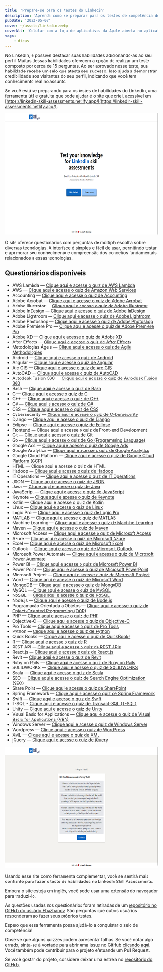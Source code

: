 ```yaml
---
title: 'Prepare-se para os testes do Linkedin'
description: 'Aprenda como se preparar para os testes de competência do Linkedin e aumente suas chances de sucesso em processos seletivos.'
pubDate: '2023-05-07'
cover: ~/assets/linkedin.webp
coverAlt: 'Celular com a loja de aplicativos da Apple aberta no aplicativo do Linkedin'
tags: 
    - dicas
---
```


No LinkedIn, é possível destacar suas habilidades adicionando-as ao seu perfil. Muitas dessas habilidades oferecem a opção de realizar um teste composto por cerca de 15 perguntas. Ao ser aprovado nesse teste, sua habilidade recebe um selo que atesta seu sucesso. Isso ajuda a demonstrar credibilidade aos visitantes do seu perfil, indicando que você tem conhecimento real no assunto.

Se você está se preparando para os testes de habilidades do LinkedIn, uma ferramenta útil e gratuita que pode ajudar é o site que criei, acessível em [https://linkedin-skill-assessments.netlify.app/](https://linkedin-skill-assessments.netlify.app/).

<img src="https://raw.githubusercontent.com/josafamarengo/skill-assessments/main/src/assets/img/screenshots/home.png" width="600" height="400" alt="Página inicial do projeto"/>

O site oferece questionários com perguntas de múltipla escolha sobre diversas tecnologias. A interface é simples e fácil de usar, permitindo testar e aprimorar seu conhecimento e compreensão dos conceitos fundamentais relacionados a essas tecnologias.

## Questionários disponíveis

- AWS Lambda — [Clique aqui e acesse o quiz de AWS Lambda](https://linkedin-skill-assessments.netlify.app/quiz/AWS%20Lambda)
- AWS — [Clique aqui e acesse o quiz de Amazon Web Services](https://linkedin-skill-assessments.netlify.app/quiz/Amazon%20Web%20Services (AWS))
- Accounting — [Clique aqui e acesse o quiz de Accounting](https://linkedin-skill-assessments.netlify.app/quiz/Accounting)
- Adobe Acrobat — [Clique aqui e acesse o quiz de Adobe Acrobat](https://linkedin-skill-assessments.netlify.app/quiz/Adobe%20Acrobat)
- Adobe Illustrator — [Clique aqui e acesse o quiz de Adobe Illustrator](https://linkedin-skill-assessments.netlify.app/quiz/Adobe%20Illustrator)
- Adobe InDesign — [Clique aqui e acesse o quiz de Adobe InDesign](https://linkedin-skill-assessments.netlify.app/quiz/Adobe%20InDesign)
- Adobe Lightroom — [Clique aqui e acesse o quiz de Adobe Lightroom](https://linkedin-skill-assessments.netlify.app/quiz/Adobe%20Lightroom)
- Adobe Photoshop — [Clique aqui e acesse o quiz de Adobe Photoshop](https://linkedin-skill-assessments.netlify.app/quiz/Adobe%20Photoshop)
- Adobe Premiere Pro — [Clique aqui e acesse o quiz de Adobe Premiere Pro](https://linkedin-skill-assessments.netlify.app/quiz/Adobe%20Premiere%20Pro)
- Adobe XD — [Clique aqui e acesse o quiz de Adobe XD](https://linkedin-skill-assessments.netlify.app/quiz/Adobe%20XD)
- After Effects — [Clique aqui e acesse o quiz de After Effects](https://linkedin-skill-assessments.netlify.app/quiz/After%20Effects)
- Metodologias Ágeis — [Clique aqui e acesse o quiz de Agile Methodologies](https://linkedin-skill-assessments.netlify.app/quiz/Agile%20Methodologies)
- Android — [Clique aqui e acesse o quiz de Android](https://linkedin-skill-assessments.netlify.app/quiz/Android)
- Angular — [Clique aqui e acesse o quiz de Angular](https://linkedin-skill-assessments.netlify.app/quiz/Angular)
- Arc GIS — [Clique aqui e acesse o quiz de Arc GIS](https://linkedin-skill-assessments.netlify.app/quiz/Arc%20GIS)
- AutoCAD — [Clique aqui e acesse o quiz de AutoCAD](https://linkedin-skill-assessments.netlify.app/quiz/AutoCAD)
- Autodesk Fusion 360 — [Clique aqui e acesse o quiz de Autodesk Fusion 360](https://linkedin-skill-assessments.netlify.app/quiz/Autodesk%20Fusion%20360)
- Bash — [Clique aqui e acesse o quiz de Bash](https://linkedin-skill-assessments.netlify.app/quiz/Bash)
- C — [Clique aqui e acesse o quiz de C](https://linkedin-skill-assessments.netlify.app/quiz/C%20(Programming%20Language))
- C++ — [Clique aqui e acesse o quiz de C++](https://linkedin-skill-assessments.netlify.app/quiz/C++)
- C# — [Clique aqui e acesse o quiz de C#](https://linkedin-skill-assessments.netlify.app/quiz/C)
- CSS — [Clique aqui e acesse o quiz de CSS](https://linkedin-skill-assessments.netlify.app/quiz/CSS)
- Cybersecurity — [Clique aqui e acesse o quiz de Cybersecurity](https://linkedin-skill-assessments.netlify.app/quiz/Cybersecurity%20Assessment)
- Django — [Clique aqui e acesse o quiz de Django](https://linkedin-skill-assessments.netlify.app/quiz/Django)
- Eclipse — [Clique aqui e acesse o quiz de Eclipse](https://linkedin-skill-assessments.netlify.app/quiz/Eclipse)
- Frontend — [Clique aqui e acesse o quiz de Front-end Development](https://linkedin-skill-assessments.netlify.app/quiz/Front-end%20Development)
- Git — [Clique aqui e acesse o quiz de Git](https://linkedin-skill-assessments.netlify.app/quiz/Git)
- Go — [Clique aqui e acesse o quiz de Go (Programming Language)](https://linkedin-skill-assessments.netlify.app/quiz/Go%20(Programming%20Language))
- Google Ads — [Clique aqui e acesse o quiz de Google Ads](https://linkedin-skill-assessments.netlify.app/quiz/Google%20Ads)
- Google Analytics — [Clique aqui e acesse o quiz de Google Analytics](https://linkedin-skill-assessments.netlify.app/quiz/Google%20Analytics)
- Google Cloud Platform — [Clique aqui e acesse o quiz de Google Cloud Platform (GCP)](https://linkedin-skill-assessments.netlify.app/quiz/Google%20Cloud%20Platform%20(GCP))
- HTML — [Clique aqui e acesse o quiz de HTML](https://linkedin-skill-assessments.netlify.app/quiz/HTML)
- Hadoop — [Clique aqui e acesse o quiz de Hadoop](https://linkedin-skill-assessments.netlify.app/quiz/Hadoop)
- IT Operations — [Clique aqui e acesse o quiz de IT Operations](https://linkedin-skill-assessments.netlify.app/quiz/IT%20Operations)
- JSON — [Clique aqui e acesse o quiz de JSON](https://linkedin-skill-assessments.netlify.app/quiz/JSON)
- Java — [Clique aqui e acesse o quiz de Java](https://linkedin-skill-assessments.netlify.app/quiz/Java)
- JavaScript — [Clique aqui e acesse o quiz de JavaScript](https://linkedin-skill-assessments.netlify.app/quiz/JavaScript)
- Keynote — [Clique aqui e acesse o quiz de Keynote](https://linkedin-skill-assessments.netlify.app/quiz/Keynote)
- Kotlin — [Clique aqui e acesse o quiz de Kotlin](https://linkedin-skill-assessments.netlify.app/quiz/Kotlin)
- Linux — [Clique aqui e acesse o quiz de Linux](https://linkedin-skill-assessments.netlify.app/quiz/Linux)
- Logic Pro — [Clique aqui e acesse o quiz de Logic Pro](https://linkedin-skill-assessments.netlify.app/quiz/Logic%20Pro)
- MATLAB — [Clique aqui e acesse o quiz de MATLAB](https://linkedin-skill-assessments.netlify.app/quiz/MATLAB)
- Machine Learning — [Clique aqui e acesse o quiz de Machine Learning](https://linkedin-skill-assessments.netlify.app/quiz/Machine%20Learning)
- Maven — [Clique aqui e acesse o quiz de Maven](https://linkedin-skill-assessments.netlify.app/quiz/Maven)
- Microsoft Access — [Clique aqui e acesse o quiz de Microsoft Access](https://linkedin-skill-assessments.netlify.app/quiz/Microsoft%20Access%20Assessment)
- Azure — [Clique aqui e acesse o quiz de Microsoft Azure](https://linkedin-skill-assessments.netlify.app/quiz/Microsoft%20Azure)
- Excel — [Clique aqui e acesse o quiz de Microsoft Excel](https://linkedin-skill-assessments.netlify.app/quiz/Microsoft%20Excel)
- Outlook — [Clique aqui e acesse o quiz de Microsoft Outlook](https://linkedin-skill-assessments.netlify.app/quiz/Microsoft%20Outlook)
- Microsoft Power Automate — [Clique aqui e acesse o quiz de Microsoft Power Automate](https://linkedin-skill-assessments.netlify.app/quiz/Microsoft%20Power%20Automate)
- Power BI — [Clique aqui e acesse o quiz de Microsoft Power BI](https://linkedin-skill-assessments.netlify.app/quiz/Microsoft%20Power%20BI)
- Power Point — [Clique aqui e acesse o quiz de Microsoft PowerPoint](https://linkedin-skill-assessments.netlify.app/quiz/Microsoft%20PowerPoint)
- Microsoft Project — [Clique aqui e acesse o quiz de Microsoft Project](https://linkedin-skill-assessments.netlify.app/quiz/Microsoft%20Project)
- Word — [Clique aqui e acesse o quiz de Microsoft Word](https://linkedin-skill-assessments.netlify.app/quiz/Microsoft%20Word)
- MongoDB — [Clique aqui e acesse o quiz de MongoDB](https://linkedin-skill-assessments.netlify.app/quiz/MongoDB)
- MySQL — [Clique aqui e acesse o quiz de MySQL](https://linkedin-skill-assessments.netlify.app/quiz/MySQL)
- NoSQL — [Clique aqui e acesse o quiz de NoSQL](https://linkedin-skill-assessments.netlify.app/quiz/NoSQL)
- Node.js — [Clique aqui e acesse o quiz de Node.js](https://linkedin-skill-assessments.netlify.app/quiz/Node.js)
- Programação Orientada a Objetos — [Clique aqui e acesse o quiz de Object-Oriented Programming (OOP)](https://linkedin-skill-assessments.netlify.app/quiz/Object-Oriented%20Programming%20(OOP))
- PHP — [Clique aqui e acesse o quiz de PHP](https://linkedin-skill-assessments.netlify.app/quiz/PHP)
- Objective-C — [Clique aqui e acesse o quiz de Objective-C](https://linkedin-skill-assessments.netlify.app/quiz/Objective-C)
- Pro Tools — [Clique aqui e acesse o quiz de Pro Tools](https://linkedin-skill-assessments.netlify.app/quiz/Pro%20Tools)
- Python — [Clique aqui e acesse o quiz de Python](https://linkedin-skill-assessments.netlify.app/quiz/Python%20(Programming%20Language))
- Quick Books — [Clique aqui e acesse o quiz de QuickBooks](https://linkedin-skill-assessments.netlify.app/quiz/QuickBooks)
- R — [Clique aqui e acesse o quiz de R](https://linkedin-skill-assessments.netlify.app/quiz/R%20(Programming%20Language))
- REST API — [Clique aqui e acesse o quiz de REST APIs](https://linkedin-skill-assessments.netlify.app/quiz/REST%20APIs)
- React.js — [Clique aqui e acesse o quiz de React.js](https://linkedin-skill-assessments.netlify.app/quiz/React.js)
- Revit — [Clique aqui e acesse o quiz de Revit](https://linkedin-skill-assessments.netlify.app/quiz/Revit)
- Ruby on Rails — [Clique aqui e acesse o quiz de Ruby on Rails](https://linkedin-skill-assessments.netlify.app/quiz/Ruby%20on%20Rails)
- SOLIDWORKS — [Clique aqui e acesse o quiz de SOLIDWORKS](https://linkedin-skill-assessments.netlify.app/quiz/SOLIDWORKS)
- Scala — [Clique aqui e acesse o quiz de Scala](https://linkedin-skill-assessments.netlify.app/quiz/Scala)
- SEO — [Clique aqui e acesse o quiz de Search Engine Optimization (SEO)](https://linkedin-skill-assessments.netlify.app/quiz/Search%20Engine%20Optimization%20(SEO))
- Share Point — [Clique aqui e acesse o quiz de SharePoint](https://linkedin-skill-assessments.netlify.app/quiz/SharePoint)
- Spring Framework — [Clique aqui e acesse o quiz de Spring Framework](https://linkedin-skill-assessments.netlify.app/quiz/Spring%20Framework)
- Swift — [Clique aqui e acesse o quiz de Swift](https://linkedin-skill-assessments.netlify.app/quiz/Swift)
- T-SQL - [Clique aqui e acesse o quiz de Transact-SQL (T-SQL)](https://linkedin-skill-assessments.netlify.app/quiz/Transact-SQL%20(T-SQL))
- Unity — [Clique aqui e acesse o quiz de Unity](https://linkedin-skill-assessments.netlify.app/quiz/Unity)
- Visual Basic for Applications — [Clique aqui e acesse o quiz de Visual Basic for Applications (VBA)](https://linkedin-skill-assessments.netlify.app/quiz/Visual%20Basic%20for%20Applications%20(VBA))
- Windows Server — [Clique aqui e acesse o quiz de Windows Server](https://linkedin-skill-assessments.netlify.app/quiz/Windows%20Server)
- Wordpress — [Clique aqui e acesse o quiz de WordPress](https://linkedin-skill-assessments.netlify.app/quiz/WordPress)
- XML — [Clique aqui e acesse o quiz de XML](https://linkedin-skill-assessments.netlify.app/quiz/XML)
- jQuery — [Clique aqui e acesse o quiz de jQuery](https://linkedin-skill-assessments.netlify.app/quiz/jQuery)

<img src="https://raw.githubusercontent.com/josafamarengo/skill-assessments/main/src/assets/img/screenshots/question.png" width="600" height="400" alt="questionário" />

Usando esse site como ferramenta complementar, você se sentirá mais confiante para fazer o teste de habilidades no LinkedIn Skill Assessments.

Embora o site esteja em inglês, você pode usar uma extensão do navegador para traduzi-lo.

As questões usadas nos questionários foram retiradas de um [repositório no GitHub do usuário Ebazhanov](https://github.com/Ebazhanov/linkedin-skill-assessments-quizzes). São perguntas que outros usuários responderam ao fazer seus próprios testes.

Espero que essa ferramenta possa ajudá-lo a conquistar o selo de competência!

Observe que alguns quizzes podem apresentar falhas. Se você notar algo errado, sinta-se à vontade para abrir uma issue no GitHub [clicando aqui](https://github.com/josafamarengo/skill-assessments/issues). Você também pode contribuir para o projeto efetuando um Pull Request.

Se você gostar do projeto, considere deixar uma estrela no [repositório do GitHub](https://github.com/josafamarengo/skill-assessments).